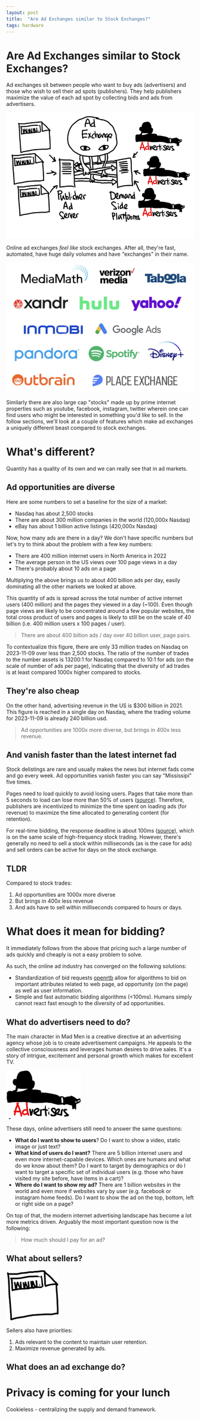 ```yaml
---
layout: post
title:  "Are Ad Exchanges similar to Stock Exchanges?"
tags: hardware
---
```


# Are Ad Exchanges similar to Stock Exchanges?
Ad exchanges sit between people who want to buy ads (advertisers) and those who wish to sell their ad spots (publishers). They help publishers maximize the value of each ad spot by collecting bids and ads from advertisers. 

![ad exchange role](/assets/posts/2023-11-03/ad_exchange_role.png)

Online ad exchanges *feel like* stock exchanges. After all, they're fast, automated, have huge daily volumes and have "exchanges" in their name. 

![ad exchanges logos](/assets/posts/2023-11-03/ad_exchanges_logos.jpeg)

Similarly there are also large cap "stocks" made up by prime internet properties such as youtube, facebook, instagram, twitter wherein one can find users who might be interested in something you'd like to sell.
In the follow sections, we'll look at a couple of features which make ad exchanges a uniquely different beast compared to stock exchanges.  

# What's different? 
Quantity has a quality of its own and we can really see that in ad markets.

## Ad opportunities are diverse
Here are some numbers to set a baseline for the size of a market:
- Nasdaq has about 2,500 stocks 
- There are about 300 million companies in the world (120,000x Nasdaq)
- eBay has about 1 billion active listings (420,000x Nasdaq)

Now, how many ads are there in a day? We don't have specific numbers but let's try to think about the problem with a few key numbers: 
- There are 400 million internet users in North America in 2022
- The average person in the US views over 100 page views in a day
- There's probably about 10 ads on a page

Multiplying the above brings us to about 400 billion ads per day, easily dominating all the other markets we looked at above.

This quantity of ads is spread across the total number of active internet users (400 million) and the pages they viewed in a day (~100). Even though page views are likely to be concentrated around a few popular websites, the total cross product of users and pages is likely to still be on the scale of 40 billion (i.e. 400 million users x 100 pages / user).

> There are about 400 billion ads / day over 40 billion user, page pairs. 

To contextualize this figure, there are only 33 million trades on Nasdaq on 2023-11-09 over less than 2,500 stocks. The ratio of the number of trades to the number assets is 13200:1 for Nasdaq compared to 10:1 for ads (on the scale of number of ads per page), indicating that the diversity of ad trades is at least compared 1000x higher compared to stocks.

## They're also cheap
On the other hand, advertising revenue in the US is $300 billion in 2021. This figure is reached in a single day on Nasdaq, where the trading volume for 2023-11-09 is already 240 billion usd.

> Ad opportunities are 1000x more diverse, but brings in 400x less revenue.

## And vanish faster than the latest internet fad
Stock delistings are rare and usually makes the news but internet fads come and go every week. Ad opportunities vanish faster you can say "Mississipi" five times. 

Pages need to load quickly to avoid losing users. Pages that take more than 5 seconds to load can lose more than 50% of users ([source](https://www.browserstack.com/guide/how-fast-should-a-website-load)). Therefore, publishers are incentivized to minimize the time spent on loading ads (for revenue) to maximize the time allocated to generating content (for retention).

For real-time bidding, the response deadline is about 100ms ([source](https://developers.google.com/authorized-buyers/rtb/peer-guide)), which is on the same scale of high-frequency stock trading. However, there's generally no need to sell a stock within milliseconds (as is the case for ads) and sell orders can be active for days on the stock exchange.

## TLDR
Compared to stock trades:
1. Ad opportunities are 1000x more diverse
2. But brings in 400x less revenue
3. And ads have to sell within milliseconds compared to hours or days.

# What does it mean for bidding?
It immediately follows from the above that pricing such a large number of ads quickly and cheaply is not a easy problem to solve. 

As such, the online ad industry has converged on the following solutions: 
- Standardization of bid requests [openrtb](https://iabtechlab.com/standards/openrtb/) allow for algorithms to bid on important attributes related to web page, ad opportunity (on the page) as well as user information.
- Simple and fast automatic bidding algorithms (<100ms). Humans simply cannot react fast enough to the diversity of ad opportunities.

## What do advertisers need to do?
The main character in Mad Men is a creative directive at an advertising agency whose job is to create advertisement campaigns. He appeals to the collective consciousness and leverages human desires to drive sales. It's a story of intrigue, excitement and personal growth which makes for excellent TV. 

![advertisers](/assets/posts/2023-11-03/advertisers.png)

These days, online advertisers still need to answer the same questions:
- **What do I want to show to users**? Do I want to show a video, static image or just text? 
- **What kind of users do I want?** There are 5 billion internet users and even more internet-capable devices. Which ones are humans and what do we know about them? Do I want to target by demographics or do I want to target a specific set of individual users (e.g. those who have visited my site before, have items in a cart)?
- **Where do I want to show my ad?** There are 1 billion websites in the world and even more if websites vary by user (e.g. facebook or instagram home feeds). Do I want to show the ad on the top, bottom, left or right side on a page? 

On top of that, the modern internet advertising landscape has become a lot more metrics driven. Arguably the most important question now is the following:

> How much should I pay for an ad? 

## What about sellers? 

![websites](/assets/posts/2023-11-03/websites.png)

Sellers also have priorities:
1. Ads relevant to the content to maintain user retention. 
2. Maximize revenue generated by ads. 

## What does an ad exchange do? 

# Privacy is coming for your lunch
Cookieless - centralizing the supply and demand framework. 
